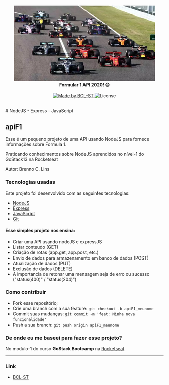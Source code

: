 <h4 align="center">
    <img src="./src/public/imgs/f1.png" width="450px" /><br>
    <b>Formular 1 API 2020! 😍</b>
</h4>
<p align="center">
  <a href="https://www.bcl-st.com.br">
    <img alt="Made by BCL-ST" src="https://img.shields.io/badge/made%20by-BCLST-green">
  </a>
  <img alt="License" src="https://img.shields.io/badge/license-MIT-green">
</p>

<br>
# NodeJS - Express - JavaScript

## apiF1

Esse é um pequeno projeto de uma API usando NodeJS para fornece informações sobre Formula 1.

Praticando conhecimentos sobre NodeJS aprendidos no nível-1 do GoStack13 na Rocketseat


Autor: Brenno C. Lins

### Tecnologias usadas

Este projeto foi desenvolvido com as seguintes tecnologias:

- [NodeJS](https://nodejs.org/en/)
- [Express](https://github.com/expressjs/express)
- [JavaScript](https://developer.mozilla.org/pt-BR/docs/Web/JavaScript)
- [Git](https://git-scm.com/)


#### Esse simples projeto nos ensina:

- Criar uma API usando nodeJS e expressJS
- Listar conteudo (GET)
- Criação de rotas (app.get, app.post, etc.)
- Envio de dados para armazenamento em banco de dados (POST)
- Atualização de dados (PUT)
- Exclusão de dados (DELETE)
- A importancia de retonar uma mensagem seja de erro ou sucesso ("status(400)" / "status(204)")


### Como contribuir

- Fork esse repositório;
- Crie uma branch com a sua feature: `git checkout -b apiF1_meunome`
- Commit suas mudanças: `git commit -m 'feat: Minha nova funcionalidade'`
- Push a sua branch: `git push origin apiF1_meunome`


### De onde eu me baseei para fazer esse projeto?

No modulo-1 do curso <b>GoStack Bootcamp</b> na [Rocketseat](https://rocketseat.com.br/)

---

### Link

- [BCL-ST](https://www.bcl-st.com.br)


